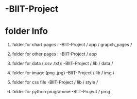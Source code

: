 # -BIIT-Project



# folder Info

1) folder for chart pages :                 -BIIT-Project / app / grapch_pages /

2) folder for other pages :                               -BIIT-Project / app

3) folder for data (.csv .txt):                                                  -BIIT-Project / lib / data /

4) folder for image (png .jpg)                                              -BIIT-Project / lib / img /

5) folder for  css file                                                             -BIIT-Project / lib / style /

6) folder for  python programme                                                       -BIIT-Project / prog
